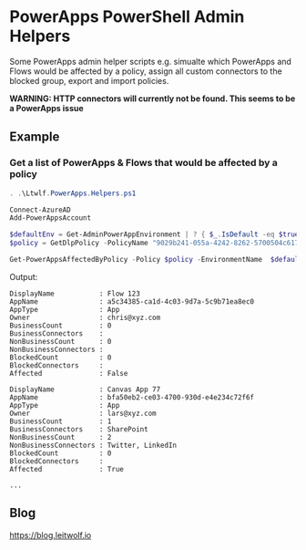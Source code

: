 # PowerApps PowerShell Admin Helpers

Some PowerApps admin helper scripts e.g. simualte which PowerApps and Flows would be affected by a policy, assign all custom connectors to the blocked group, export and import policies.

**WARNING: HTTP connectors will currently not be found. This seems to be a PowerApps issue**


## Example 

### Get a list of PowerApps & Flows that would be affected by a policy

```PowerShell
. .\Ltwlf.PowerApps.Helpers.ps1

Connect-AzureAD
Add-PowerAppsAccount

$defaultEnv = Get-AdminPowerAppEnvironment | ? { $_.IsDefault -eq $true }
$policy = GetDlpPolicy -PolicyName "9029b241-055a-4242-8262-5700504c6171"

Get-PowerAppsAffectedByPolicy -Policy $policy -EnvironmentName  $defaultEnv.EnvironmentName

```
Output:
```
DisplayName           : Flow 123
AppName               : a5c34385-ca1d-4c03-9d7a-5c9b71ea8ec0
AppType               : App
Owner                 : chris@xyz.com
BusinessCount         : 0
BusinessConnectors    :
NonBusinessCount      : 0
NonBusinessConnectors :
BlockedCount          : 0
BlockedConnectors     :
Affected              : False

DisplayName           : Canvas App 77
AppName               : bfa50eb2-ce03-4700-930d-e4e234c72f6f
AppType               : App
Owner                 : lars@xyz.com
BusinessCount         : 1
BusinessConnectors    : SharePoint
NonBusinessCount      : 2
NonBusinessConnectors : Twitter, LinkedIn
BlockedCount          : 0
BlockedConnectors     :
Affected              : True

...

```

## Blog
https://blog.leitwolf.io